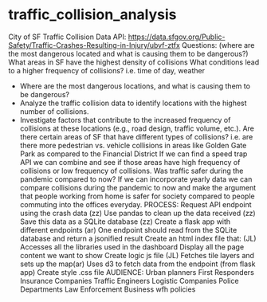 # traffic_collision_analysis
City of SF Traffic Collision Data 
API: https://data.sfgov.org/Public-Safety/Traffic-Crashes-Resulting-in-Injury/ubvf-ztfx 
Questions: (where are the most dangerous located and what is causing them to be dangerous?)
What areas in SF have the highest density of collisions
What conditions lead to a higher frequency of collisions?
i.e. time of day, weather
- Where are the most dangerous locations, and what is causing them to be dangerous?
- Analyze the traffic collision data to identify locations with the highest number of collisions.
- Investigate factors that contribute to the increased frequency of collisions at these locations (e.g., road design, traffic volume, etc.).
Are there certain areas of SF that have different types of collisions?
i.e. are there more pedestrian vs. vehicle collisions in areas like Golden Gate Park as compared to the Financial District
If we can find a speed trap API we can combine and see if those areas have high frequency of collisions or low frequency of collisions. 
Was traffic safer during the pandemic compared to now? 
If we can incorporate yearly data we can compare collisions during the pandemic to now and make the argument that people working from home is safer for society compared to people commuting into the offices everyday.
PROCESS:
Request API endpoint using the crash data (zz)
Use pandas to clean up the data received (zz)
Save this data as a SQLite database (zz)
Create a flask app with different endpoints (ar)
One endpoint should read from the SQLite database and return a jsonified result
Create an html index file that: (JL)
Accesses all the libraries used in the dashboard
Display all the page content we want to show
Create logic js file (JL)
Fetches tile layers and sets up the map(ar)
Uses d3 to fetch data from the endpoint (from flask app)
Create style .css file
AUDIENCE:
Urban planners
First Responders
Insurance Companies
Traffic Engineers
Logistic Companies
Police Departments
Law Enforcement
Business wfh policies
